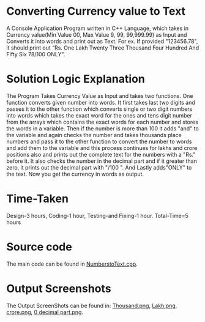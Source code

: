 # Converting Currency value to Text
A Console Application Program written in C++ Language, which takes in Currency value(Min Value 00, Max Value 9, 99, 99,999.99) as Input and Converts it into words and print out as Text. For ex. If provided "123456.78", it should print out “Rs. One Lakh Twenty Three Thousand Four Hundred And Fifty Six 78/100 ONLY".
# Solution Logic Explanation
The Program Takes Currency Value as Input and takes two functions. One function converts given number into words. It first takes last two digits and passes it to the other function which converts single or two digit numbers into words which takes the exact word for the ones and tens digit number from the arrays which contains the exact words for each number and stores the words in a variable. Then if the number is more than 100 it adds "and" to the variable and again checks the number and takes thousands place numbers and pass it to the other function to convert the number to words and add them to the variable and this process continues for lakhs and crore positions also and prints out the complete text for the numbers with a "Rs." before it. It also checks the number in the decimal part and if it greater than zero, it prints out the decimal part with "/100 ". And Lastly adds"ONLY" to the text. Now you get the currency in words as output.
# Time-Taken
Design-3 hours, Coding-1 hour, Testing-and Fixing-1 hour. Total-Time=5 hours
# Source code
The main code can be found in [NumberstoText.cpp](https://github.com/afridhasuhaina/Thinkbridge-Assignment/blob/master/NumberstoText.cpp).
# Output Screenshots
The Output ScreenShots can be found in:
[Thousand.png](https://github.com/afridhasuhaina/Thinkbridge-Assignment/blob/master/Thousand.png), 
[Lakh.png](https://github.com/afridhasuhaina/Thinkbridge-Assignment/blob/master/Lakh.png), 
[crore.png](https://github.com/afridhasuhaina/Thinkbridge-Assignment/blob/master/crore.png),
[0 decimal part.png](https://github.com/afridhasuhaina/Thinkbridge-Assignment/blob/master/0%20decimal%20part.png).
